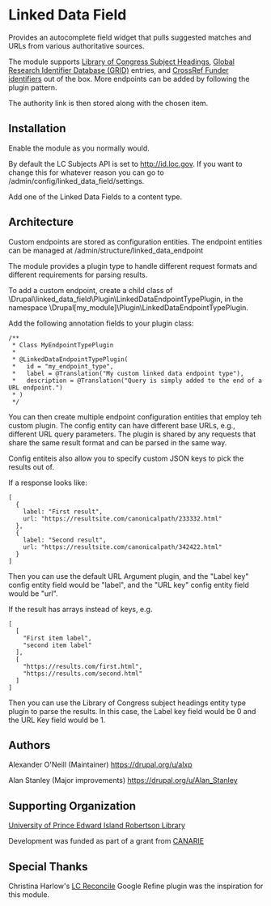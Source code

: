 # Linked Data Field

Provides an autocomplete field widget that
pulls suggested matches and URLs from various authoritative
sources.

The module supports [Library of Congress Subject Headings][1],
[Global Research Identifier Database (GRID)][2] entries,
and [CrossRef Funder identifiers][3] out of the box. More
endpoints can be added by following the plugin pattern.

The authority link is then stored along with the chosen
item.

[1]: http://id.loc.gov/authorities/subjects.html

[2]: https://www.grid.ac

[3]: https://www.crossref.org/services/funder-registry/

## Installation

Enable the module as you normally would.

By default the LC Subjects API is set to http://id.loc.gov.
If you want to change this for whatever reason you can go to
/admin/config/linked_data_field/settings.

Add one of the Linked Data Fields to a content type.

## Architecture

Custom endpoints are stored as configuration entities.
The endpoint entities can be managed at /admin/structure/linked_data_endpoint

The module provides a plugin type to handle different request formats
and different requirements for parsing results.

To add a custom endpoint, create a child class of \Drupal\linked_data_field\Plugin\LinkedDataEndpointTypePlugin,
in the namespace \Drupal\[my_module]\Plugin\LinkedDataEndpointTypePlugin.

Add the following annotation fields to your plugin class:

    /**
     * Class MyEndpointTypePlugin
     *
     * @LinkedDataEndpointTypePlugin(
     *   id = "my_endpoint_type",
     *   label = @Translation("My custom linked data endpoint type"),
     *   description = @Translation("Query is simply added to the end of a URL endpoint.")
     * )
     */

You can then create multiple endpoint configuration entities that employ
teh custom plugin. The config entity can have different base URLs, e.g.,
different URL query parameters. The plugin is shared by any requests that share
the same result format and can be parsed in the same way.

Config entiteis also allow you to specify custom JSON keys to pick the
results out of.

If a response looks like:

    [
      {
        label: "First result",
        url: "https://resultsite.com/canonicalpath/233332.html"
      },
      {
        label: "Second result",
        url: "https://resultsite.com/canonicalpath/342422.html"
      }
    ]

Then you can use the default URL Argument plugin, and the "Label key" config entity field would be "label", and the
"URL key" config entity field would be "url".

If the result has arrays instead of keys, e.g.

    [
      [
        "First item label",
        "second item label"
      ],
      [
        "https://results.com/first.html",
        "https://results.com/second.html"
      ]
    ]

Then you can use the Library of Congress subject headings entity type
plugin to parse the results. In this case, the Label key field would be 0
and the URL Key field would be 1.

## Authors

Alexander O'Neill (Maintainer) https://drupal.org/u/alxp

Alan Stanley (Major improvements) https://drupal.org/u/Alan_Stanley

## Supporting Organization

[University of Prince Edward Island Robertson Library][4]

Development was funded as part of a grant from [CANARIE][4]

[4]: https://library.upei.ca/

[5]: https://www.canarie.ca/

## Special Thanks

Christina Harlow's [LC Reconcile][6] Google Refine plugin was the inspiration for this module.

[6]: https://github.com/cmharlow/lc-reconcile

